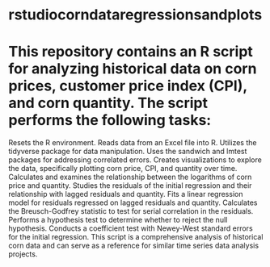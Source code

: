 # rstudiocorndataregressionsandplots
# This repository contains an R script for analyzing historical data on corn prices, customer price index (CPI), and corn quantity. The script performs the following tasks:

Resets the R environment.
Reads data from an Excel file into R.
Utilizes the tidyverse package for data manipulation.
Uses the sandwich and lmtest packages for addressing correlated errors.
Creates visualizations to explore the data, specifically plotting corn price, CPI, and quantity over time.
Calculates and examines the relationship between the logarithms of corn price and quantity.
Studies the residuals of the initial regression and their relationship with lagged residuals and quantity.
Fits a linear regression model for residuals regressed on lagged residuals and quantity.
Calculates the Breusch-Godfrey statistic to test for serial correlation in the residuals.
Performs a hypothesis test to determine whether to reject the null hypothesis.
Conducts a coefficient test with Newey-West standard errors for the initial regression.
This script is a comprehensive analysis of historical corn data and can serve as a reference for similar time series data analysis projects.
